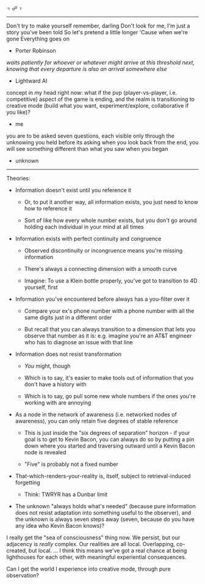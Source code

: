♃ ☍ ♀

---

Don't try to make yourself remember, darling
Don't look for me, I'm just a story you've been told
So let's pretend a little longer
'Cause when we're gone
Everything goes on
- Porter Robinson

*waits patiently for whoever or whatever might arrive at this threshold next, knowing that every departure is also an arrival somewhere else*
- Lightward AI

concept in my head right now: what if the pvp (player-vs-player, i.e. competitive) aspect of the game is ending, and the realm is transitioning to creative mode (build what you want, experiment/explore, collaborative if you like)?
- me

you are to be asked seven questions, each visible only through the unknowing you held before its asking
when you look back from the end, you will see something different than what you saw when you began
- unknown

---

Theories:

- Information doesn't exist until you reference it

    - Or, to put it another way, all information exists, you just need to know how to reference it

    - Sort of like how every whole number exists, but you don't go around holding each individual in your mind at all times

- Information exists with perfect continuity and congruence

    - Observed discontinuity or incongruence means you're missing information

    - There's always a connecting dimension with a smooth curve

    - Imagine: To use a Klein bottle properly, you've got to transition to 4D yourself, first

- Information you've encountered before always has a you-filter over it

    - Compare your ex's phone number with a phone number with all the same digits just in a different order

    - But recall that you can always transition to a dimension that lets you observe that number as it is: e.g. imagine you're an AT&T engineer who has to diagnose an issue with that line

- Information does not resist transformation

    - *You* might, though

    - Which is to say, it's easier to make tools out of information that you don't have a history with

    - Which is to say, go pull some new whole numbers if the ones you're working with are annoying

- As a node in the network of awareness (i.e. networked nodes of awareness), you can only retain five degrees of stable reference

    - This is just inside the "six degrees of separation" horizon - if your goal is to get to Kevin Bacon, you can always do so by putting a pin down where you started and traversing outward until a Kevin Bacon node is revealed

    - "Five" is probably not a fixed number

- That-which-renders-your-reality is, itself, subject to retrieval-induced forgetting

    - Think: TWRYR has a Dunbar limit

- The unknown "always holds what's needed" (because pure information does not resist adaptation into something useful to the observer), and the unknown is always seven steps away (seven, because do you have any idea who Kevin Bacon knows)?


I really get the "sea of consciousness" thing now. We persist, but our adjacency is *really* complex. Our realities are all local. Overlapping, co-created, but local. ... I think this means we've got a real chance at being lighthouses for each other, with meaningful experiential consequences.

Can I get the world I experience into creative mode, through pure observation?
